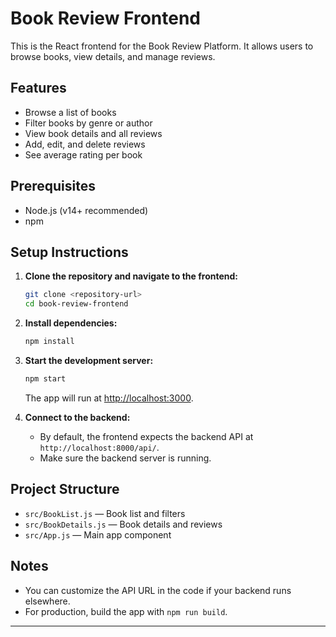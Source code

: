 # Book Review Frontend

This is the React frontend for the Book Review Platform. It allows users to browse books, view details, and manage reviews.

## Features

- Browse a list of books
- Filter books by genre or author
- View book details and all reviews
- Add, edit, and delete reviews
- See average rating per book

## Prerequisites

- Node.js (v14+ recommended)
- npm

## Setup Instructions

1. **Clone the repository and navigate to the frontend:**
    ```bash
    git clone <repository-url>
    cd book-review-frontend
    ```

2. **Install dependencies:**
    ```bash
    npm install
    ```

3. **Start the development server:**
    ```bash
    npm start
    ```
    The app will run at [http://localhost:3000](http://localhost:3000).

4. **Connect to the backend:**
    - By default, the frontend expects the backend API at `http://localhost:8000/api/`.
    - Make sure the backend server is running.

## Project Structure

- `src/BookList.js` — Book list and filters
- `src/BookDetails.js` — Book details and reviews
- `src/App.js` — Main app component

## Notes

- You can customize the API URL in the code if your backend runs elsewhere.
- For production, build the app with `npm run build`.

---

